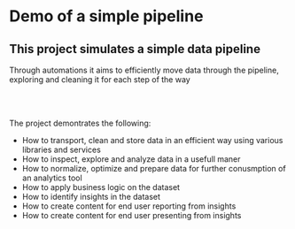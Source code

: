 # Demo of a simple pipeline

## This project simulates a simple data pipeline
<p>Through automations it aims to efficiently move data through the pipeline, exploring and cleaning it for each step of the way</p>
<br>
<br>

<p>The project demontrates the following:</p>

-   How to transport, clean and store data in an efficient way using various libraries and services
-   How to inspect, explore and analyze data in a usefull maner
-   How to normalize, optimize and prepare data for further conusmption of an analytics tool
-   How to apply business logic on the dataset 
-   How to identify insights in the dataset
-   How to create content for end user reporting from insights
-   How to create content for end user presenting from insights

